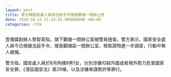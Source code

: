 ```yaml
---
layout: post
title: 警方稱國安處人員按法庭手令搜查觀塘一間辦公室
date: 2020-10-15 21:24:55.000000000 +08:00
categories: rthk
---
```


壹傳媒創辦人黎智英指，旗下觀塘一間辦公室被警員搜查。警方表示，國家安全處人員今日根據法庭手令，搜查觀塘區一間辦公室，檢取證物進一步調查，行動中無人被捕。

警方指，國安處人員於8月拘捕9男1女，分別涉嫌勾結外國或者境外勢力危害國家安全罪，《港區國安法》第29條，以及涉嫌串謀欺詐等罪行。
